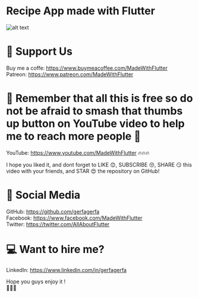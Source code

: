 # Recipe App made with Flutter
![alt text](https://i.imgur.com/8hyAs0W)

# 🤝 Support Us  
Buy me a coffe: https://www.buymeacoffee.com/MadeWithFlutter  
Patreon: https://www.patreon.com/MadeWithFlutter  

# 🙏 Remember that all this is free so do not be afraid to smash that thumbs up button on YouTube video to help me to reach more people 🙏

YouTube: https://www.youtube.com/MadeWithFlutter :fire::fire::fire:

I hope you liked it, and dont forget to LIKE :blush:, SUBSCRIBE :kissing_closed_eyes:, SHARE :smirk: this video with your friends, and STAR :heart_eyes: the repository on GitHub!

# 📢 Social Media
GitHub: https://github.com/gerfagerfa  
Facebook: https://www.facebook.com/MadeWithFlutter  
Twitter: https://twitter.com/AllAboutFlutter  

# 💻 Want to hire me?
LinkedIn: https://www.linkedin.com/in/gerfagerfa

Hope you guys enjoy it !  
:wave::wave::wave:
